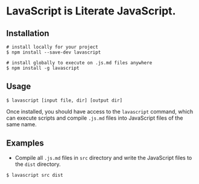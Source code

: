 # LavaScript is Literate JavaScript.

## Installation

```shell
# install locally for your project
$ npm install --save-dev lavascript
```

```shell
# install globally to execute on .js.md files anywhere
$ npm install -g lavascript
```

## Usage

```shell
$ lavascript [input file, dir] [output dir]
```

Once installed, you should have access to the `lavascript` command, which can execute scripts and compile `.js.md` files into JavaScript files of the same name.

## Examples

* Compile all `.js.md` files in `src` directory and write the JavaScript files to the `dist` directory.

```shell
$ lavascript src dist
```